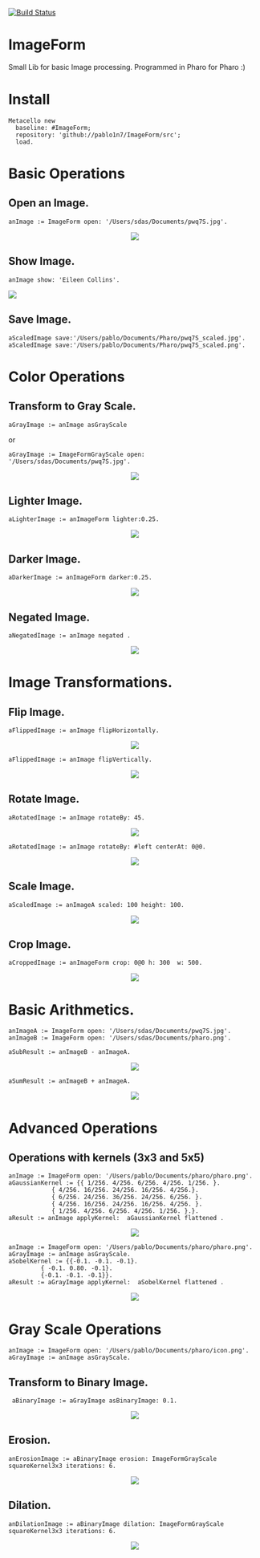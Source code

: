 [![Build Status](https://travis-ci.org/pablo1n7/ImageForm.svg?branch=master)](https://travis-ci.org/pablo1n7/ImageForm)

# ImageForm

Small Lib for basic Image processing. Programmed in Pharo for Pharo :) 

# Install

```smalltalk
Metacello new
  baseline: #ImageForm;
  repository: 'github://pablo1n7/ImageForm/src';
  load.
```

# Basic Operations

## Open an Image.

```smalltalk
anImage := ImageForm open: '/Users/sdas/Documents/pwq7S.jpg'.
```
<p align="center">
  <img src="https://raw.githubusercontent.com/pablo1n7/ImageForm/master/examples/pwq7S.jpg">
</p>

## Show Image.
```smalltalk
anImage show: 'Eileen Collins'.
```
![](https://raw.githubusercontent.com/pablo1n7/ImageForm/master/examples/show.jpg)

## Save Image.
```smalltalk
aScaledImage save:'/Users/pablo/Documents/Pharo/pwq7S_scaled.jpg'.
aScaledImage save:'/Users/pablo/Documents/Pharo/pwq7S_scaled.png'.
```

# Color Operations

## Transform to Gray Scale.
```smalltalk
aGrayImage := anImage asGrayScale 
```
or

```smalltalk
aGrayImage := ImageFormGrayScale open: '/Users/sdas/Documents/pwq7S.jpg'.
```
<p align="center">
  <img src="https://raw.githubusercontent.com/pablo1n7/ImageForm/master/examples/pwq7S_gray.jpg">
</p>

## Lighter Image.
```smalltalk
aLighterImage := anImageForm lighter:0.25.
```
<p align="center">
  <img src="https://raw.githubusercontent.com/pablo1n7/ImageForm/master/examples/pwq7S_lighter.jpg">
</p>

## Darker Image.
```smalltalk
aDarkerImage := anImageForm darker:0.25.
```
<p align="center">
  <img src="https://raw.githubusercontent.com/pablo1n7/ImageForm/master/examples/pwq7S_darker.jpg">
</p>

## Negated Image.
```smalltalk
aNegatedImage := anImage negated .
```
<p align="center">
  <img src="https://raw.githubusercontent.com/pablo1n7/ImageForm/master/examples/pwq7S_negated.png">
</p>

# Image Transformations.

## Flip Image.
```smalltalk
aFlippedImage := anImage flipHorizontally.
```

<p align="center">
  <img src="https://raw.githubusercontent.com/pablo1n7/ImageForm/master/examples/pwq7S_flipHorizontally.jpg">
</p>

```smalltalk
aFlippedImage := anImage flipVertically.
```
<p align="center">
  <img src="https://raw.githubusercontent.com/pablo1n7/ImageForm/master/examples/pwq7S_flipVertically.jpg">
</p>

## Rotate Image.
```smalltalk
aRotatedImage := anImage rotateBy: 45.
```
<p align="center">
  <img  src="https://raw.githubusercontent.com/pablo1n7/ImageForm/master/examples/pwq7S_rotated45.png">
</p>

```smalltalk
aRotatedImage := anImage rotateBy: #left centerAt: 0@0. 
```
<p align="center">
  <img src="https://raw.githubusercontent.com/pablo1n7/ImageForm/master/examples/pwq7S_rotatedLeft.jpg">
</p>

## Scale Image.
```smalltalk
aScaledImage := anImageA scaled: 100 height: 100. 
```
<p align="center">
  <img src="https://raw.githubusercontent.com/pablo1n7/ImageForm/master/examples/pwq7S_scaled.jpg">
</p>

## Crop Image.
```smalltalk
aCroppedImage := anImageForm crop: 0@0 h: 300  w: 500.
```
<p align="center">
  <img src="https://raw.githubusercontent.com/pablo1n7/ImageForm/master/examples/pwq7S_crop.jpg">
</p>


# Basic Arithmetics.
```smalltalk
anImageA := ImageForm open: '/Users/sdas/Documents/pwq7S.jpg'.
anImageB := ImageForm open: '/Users/sdas/Documents/pharo.png'.

aSubResult := anImageB - anImageA.
```
<p align="center">
  <img src="https://raw.githubusercontent.com/pablo1n7/ImageForm/master/examples/pwq7S_sub.png">
</p>

```smalltalk
aSumResult := anImageB + anImageA.
```
<p align="center">
  <img src="https://raw.githubusercontent.com/pablo1n7/ImageForm/master/examples/pwq7S_sum.png">
</p>

# Advanced Operations
## Operations with kernels (3x3 and 5x5)

```smalltalk
anImage := ImageForm open: '/Users/pablo/Documents/pharo/pharo.png'.
aGaussianKernel := {{ 1/256. 4/256. 6/256. 4/256. 1/256. }. 
		    { 4/256. 16/256. 24/256. 16/256. 4/256.}. 
		    { 6/256. 24/256. 36/256. 24/256. 6/256. }. 
		    { 4/256. 16/256. 24/256. 16/256. 4/256. }. 
		    { 1/256. 4/256. 6/256. 4/256. 1/256. }.}.
aResult := anImage applyKernel:  aGaussianKernel flattened .
```
<p align="center">
  <img src="https://raw.githubusercontent.com/pablo1n7/ImageForm/master/examples/pwq7S_gaussian.png">
</p>


```smalltalk
anImage := ImageForm open: '/Users/pablo/Documents/pharo/pharo.png'.
aGrayImage := anImage asGrayScale.
aSobelKernel := {{-0.1. -0.1. -0.1}. 
		 { -0.1. 0.80. -0.1}. 
		 {-0.1. -0.1. -0.1}}.
aResult := aGrayImage applyKernel:  aSobelKernel flattened .
```
<p align="center">
  <img src="https://raw.githubusercontent.com/pablo1n7/ImageForm/master/examples/pharo_sobel.png">
</p>

# Gray Scale Operations

```smalltalk
anImage := ImageForm open: '/Users/pablo/Documents/pharo/icon.png'.
aGrayImage := anImage asGrayScale.
```

## Transform to Binary Image.

```smalltalk
 aBinaryImage := aGrayImage asBinaryImage: 0.1.
```
<p align="center">
  <img src="https://raw.githubusercontent.com/pablo1n7/ImageForm/master/examples/binary.png">
</p>


## Erosion.

```smalltalk
anErosionImage := aBinaryImage erosion: ImageFormGrayScale squareKernel3x3 iterations: 6.
```

<p align="center">
  <img src="https://raw.githubusercontent.com/pablo1n7/ImageForm/master/examples/erosion.png">
</p>

## Dilation.

```smalltalk
anDilationImage := aBinaryImage dilation: ImageFormGrayScale squareKernel3x3 iterations: 6.
```

<p align="center">
  <img src="https://raw.githubusercontent.com/pablo1n7/ImageForm/master/examples/dilation.png">
</p>



